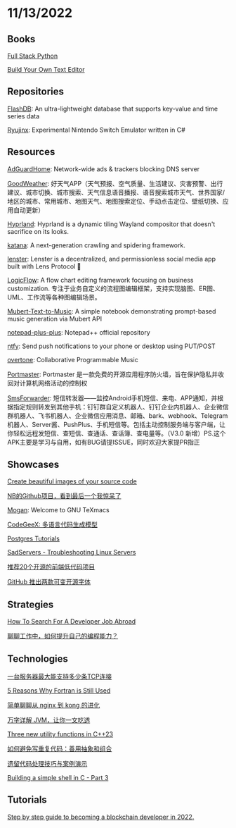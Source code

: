# 11/13/2022

## Books
[Full Stack Python](https://www.fullstackpython.com/)

[Build Your Own Text Editor](https://viewsourcecode.org/snaptoken/kilo/)

## Repositories
[FlashDB](https://github.com/armink/FlashDB): An ultra-lightweight database that supports key-value and time series data

[Ryujinx](https://github.com/Ryujinx/Ryujinx): Experimental Nintendo Switch Emulator written in C#

## Resources
[AdGuardHome](https://github.com/AdguardTeam/AdGuardHome): Network-wide ads & trackers blocking DNS server

[GoodWeather](https://github.com/lilongweidev/GoodWeather): 好天气APP（天气预报、空气质量、生活建议、灾害预警、出行建议、城市切换、城市搜索、天气信息语音播报、语音搜索城市天气、世界国家/地区的城市、常用城市、地图天气、地图搜索定位、手动点击定位、壁纸切换、应用自动更新）

[Hyprland](https://github.com/hyprwm/Hyprland): Hyprland is a dynamic tiling Wayland compositor that doesn't sacrifice on its looks.

[katana](https://github.com/projectdiscovery/katana): A next-generation crawling and spidering framework.

[lenster](https://github.com/lensterxyz/lenster): Lenster is a decentralized, and permissionless social media app built with Lens Protocol 🌿

[LogicFlow](https://github.com/didi/LogicFlow): A flow chart editing framework focusing on business customization. 专注于业务自定义的流程图编辑框架，支持实现脑图、ER图、UML、工作流等各种图编辑场景。

[Mubert-Text-to-Music](https://github.com/MubertAI/Mubert-Text-to-Music): A simple notebook demonstrating prompt-based music generation via Mubert API

[notepad-plus-plus](https://github.com/notepad-plus-plus/notepad-plus-plus): Notepad++ official repository

[ntfy](https://github.com/binwiederhier/ntfy): Send push notifications to your phone or desktop using PUT/POST

[overtone](https://github.com/overtone/overtone): Collaborative Programmable Music

[Portmaster](https://gitee.com/mirrors/Portmaster): Portmaster 是一款免费的开源应用程序防火墙，旨在保护隐私并收回对计算机网络活动的控制权

[SmsForwarder](https://github.com/pppscn/SmsForwarder): 短信转发器——监控Android手机短信、来电、APP通知，并根据指定规则转发到其他手机：钉钉群自定义机器人、钉钉企业内机器人、企业微信群机器人、飞书机器人、企业微信应用消息、邮箱、bark、webhook、Telegram机器人、Server酱、PushPlus、手机短信等。包括主动控制服务端与客户端，让你轻松远程发短信、查短信、查通话、查话簿、查电量等。（V3.0 新增）PS.这个APK主要是学习与自用，如有BUG请提ISSUE，同时欢迎大家提PR指正

## Showcases
[Create beautiful images of your source code](https://chalk.ist/)

[NB的Github项目，看到最后一个我惊呆了](https://juejin.cn/post/7162105483338678280)

[Mogan](https://yufeng-shen.github.io/Mogan.html): Welcome to GNU TeXmacs

[CodeGeeX: 多语言代码生成模型](https://keg.cs.tsinghua.edu.cn/codegeex/index_zh.html)

[Postgres Tutorials](https://www.crunchydata.com/developers/tutorials)

[SadServers - Troubleshooting Linux Servers](https://sadservers.com/)

[推荐20个开源的前端低代码项目](https://juejin.cn/post/7164694758588153863)

[GitHub 推出两款可变开源字体](https://www.oschina.net/news/217421/github-open-source-fonts)

## Strategies
[How To Search For A Developer Job Abroad](https://www.smashingmagazine.com/2022/11/search-developer-job-abroad/)

[聊聊工作中，如何提升自己的编程能力？](https://juejin.cn/post/7164261190539935780)

## Technologies
[一台服务器最大能支持多少条TCP连接](https://juejin.cn/post/7162824884597293086)

[5 Reasons Why Fortran is Still Used](https://www.matecdev.com/posts/why-fortran-still-used.html)

[简单聊聊从 nginx 到 kong 的进化](https://mp.weixin.qq.com/s/BGzlJh8MIYnqZgDu8kE0Bg)

[万字详解 JVM，让你一文吃透](https://my.oschina.net/u/4526289/blog/5588880)

[Three new utility functions in C++23](https://mariusbancila.ro/blog/2022/11/08/three-new-utility-functions-in-cpp23/)

[如何避免写重复代码：善用抽象和组合](https://juejin.cn/post/7163845779428212744)

[遗留代码处理技巧与案例演示](https://my.oschina.net/u/4090830/blog/5590099)

[Building a simple shell in C - Part 3](https://blog.ehoneahobed.com/building-a-simple-shell-in-c-part-3)

## Tutorials
[Step by step guide to becoming a blockchain developer in 2022.](https://roadmap.sh/blockchain)

